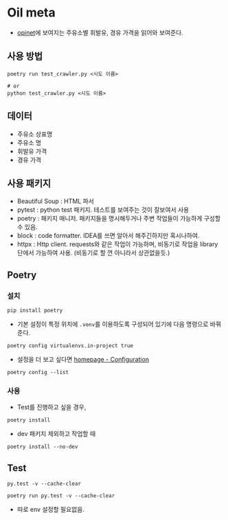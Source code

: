 # Oil meta

* [opinet](http://www.opinet.co.kr)에 보여지는 주유소별 휘발유, 경유 가격을 읽어와 보여준다.

## 사용 방법

```shell script
poetry run test_crawler.py <시도 이름>

# or
python test_crawler.py <시도 이름>
```

## 데이터

* 주유소 상표명
* 주유소 명
* 휘발유 가격
* 경유 가격

## 사용 패키지

* Beautiful Soup : HTML 파서
* pytest : python test 패키지. 테스트를 보여주는 것이 잘보여서 사용
* poetry : 패키지 매니저. 패키지들을 명시해두거나 주변 작업들이 가능하게 구성할 수 있음.
* block : code formatter. IDEA를 쓰면 알아서 해주긴하지만 혹시나하여.
* httpx : Http client. requests와 같은 작업이 가능하며, 비동기로 작업을 library 단에서 가능하여 사용. (비동기로 할 껀 아니라서 상관없을듯.)

## Poetry

### 설치
 
```shell script
pip install poetry
```

* 기본 설정이 특정 위치에 `.venv`를 이용하도록 구성되어 있기에 다음 명령으로 바꿔준다.

```shell script
poetry config virtualenvs.in-project true
```

* 설정을 더 보고 싶다면 [homepage - Configuration](https://python-poetry.org/docs/configuration/)

```shell script
poetry config --list
```


### 사용

* Test를 진행하고 싶을 경우,

```shell script
poetry install
```

* dev 패키지 제외하고 작업할 때

```shell script
poetry install --no-dev
```

## Test

```shell script
py.test -v --cache-clear
```

```shell script
poetry run py.test -v --cache-clear
```
* 따로 env 설정할 필요없음.

